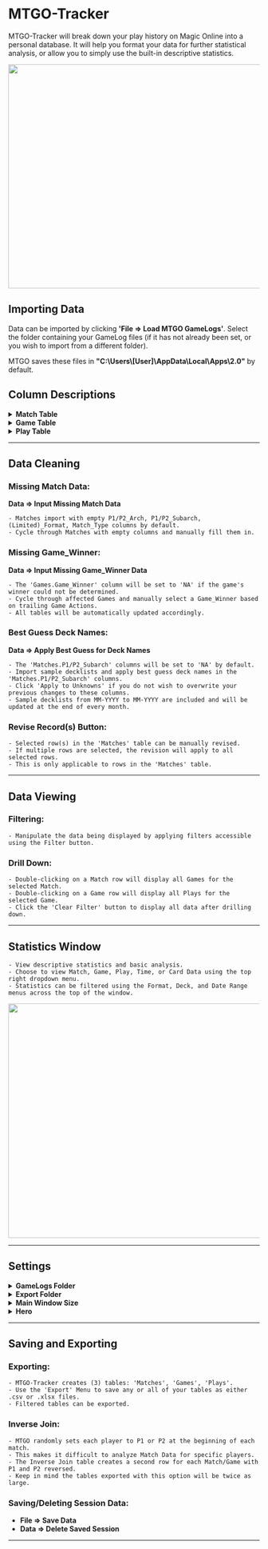 # MTGO-Tracker
MTGO-Tracker will break down your play history on Magic Online into a personal database. It will help you format your data for further statistical analysis, or allow you to simply use the built-in descriptive statistics.

<p align="center">
<img src="https://github.com/cderickson/MTGO-Tracker/blob/main/readme_image.jpg?raw=true" width="808" height="448">
</p>

## Importing Data
Data can be imported by clicking <b>'File => Load MTGO GameLogs'</b>. Select the folder containing your GameLog files (if it has not already been set, or you wish to import from a different folder).

MTGO saves these files in <b>"C:\Users\\[User]\AppData\Local\Apps\2.0"</b> by default.
## Column Descriptions
<details>
<summary><b>Match Table</b></summary>
<p></p>
<p>

| Table | Column_Name | Description |
| ------------- | ------------- | ------------- |
| Matches | Match_ID | Unique Match ID |
| | P1 | Player 1 Username |
| | P1_Arch | Player 1 Deck Archetype (eg. Aggro/Control/etc.) |
| | P1_Subarch | Player 1 Deckname |
| | P2 | Player 2 Username |
| | P2_Arch | Player 2 Deck Archetype (eg. Aggro/Control/etc.) |
| | P2_Subarch | Player 2 Deckname |
| | P1_Roll | Integer: Player 1 Die Roll |
| | P2_Roll | Integer: Player 2 Die Roll |
| | Roll_Winner | Die Roll Winner |
| | P1_Wins | Integer: Player 1 Game Wins |
| | P2_Wins | Integer: Player 2 Game Wins |
| | Match_Winner | Match Winner |
| | Format | Match Format Played |
| | Limited_Format | Limited Format Played ('NA' if Constructed Match) |
| | Match_Type | MTGO Match Type (eg. League/Challenge) |
| | Date | Date/Time at Start of Match: YYYY-MM-DD-HH-MM |
</p>
</details>
<details>
<summary><b>Game Table</b></summary>
<p></p>
<p>

| Table | Column_Name | Description |
| ------------- | ------------- | ------------- |
| Games | Match_ID | Unique Match ID |
| | P1 | Player 1 Username |
| | P2 | Player 2 Username |
| | Game_Num | Integer: 1, 2, 3 |
| | PD_Selector | Player with Choice of Play/Draw |
| | PD_Choice | Play/Draw Selection |
| | On_Play | On-The-Play Player |
| | On_Draw | On-The-Draw Player |
| | P1_Mulls | Integer: Mulligans by Player 1 |
| | P2_Mulls | Integer: Mulligans by Player 2 |
| | Turns | Integer: Total Turns in Game |
| | Game_Winner | Game Winner |
</p>
</details>
<details>
<summary><b>Play Table</b></summary>
<p></p>
<p>

| Table | Column_Name | Description |
| ------------- | ------------- | ------------- |
| Plays | Match_ID | Unique Match ID |
| | Game_Num | Integer: 1, 2, 3 |
| | Play_Num | Integer: Play Number |
| | Turn_Num | Integer: Turn Number |
| | Casting_Player | Player Committing Game Action |
| | Action | Game Action: 'Land Drop', 'Casts', 'Triggers', 'Activated Ability', 'Draws', 'Attacks' |
| | Primary_Card | Card Being Cast/Played/Triggered/etc. |
| | Target1 | Target Card #1 of Primary Card ('NA' if No Targeted Cards)|
| | Target2 | Target Card #2 of Primary Card ('NA' if <2 Targeted Cards) |
| | Target3 | Target Card #3 of Primary Card ('NA' if <3 Targeted Cards) |
| | Opp_Target | Bool (1 or 0): '1' if Current Play is Targetting Opponent |
| | Self_Target | Bool (1 or 0): '1' if Current Play is Self-Targetting |
| | Cards_Drawn | Integer: Total Cards Drawn (Current Play Only) |
| | Attackers | Integer: Total Attackers (Current Play Only) |
| | Active_Player | Active Player |
| | Nonactive_Player | Nonactive Player |
</p>
</details>

- - - -
## Data Cleaning
### Missing Match Data:
**Data => Input Missing Match Data**
	
	- Matches import with empty P1/P2_Arch, P1/P2_Subarch, (Limited)_Format, Match_Type columns by default.
	- Cycle through Matches with empty columns and manually fill them in.	
### Missing Game_Winner:
**Data => Input Missing Game_Winner Data**

	- The 'Games.Game_Winner' column will be set to 'NA' if the game's winner could not be determined.
	- Cycle through affected Games and manually select a Game_Winner based on trailing Game Actions. 
	- All tables will be automatically updated accordingly.
### Best Guess Deck Names:
**Data => Apply Best Guess for Deck Names**
	
	- The 'Matches.P1/P2_Subarch' columns will be set to 'NA' by default.
	- Import sample decklists and apply best guess deck names in the 'Matches.P1/P2_Subarch' columns.
	- Click 'Apply to Unknowns' if you do not wish to overwrite your previous changes to these columns.
	- Sample decklists from MM-YYYY to MM-YYYY are included and will be updated at the end of every month.
### Revise Record(s) Button:
	- Selected row(s) in the 'Matches' table can be manually revised.
	- If multiple rows are selected, the revision will apply to all selected rows.
	- This is only applicable to rows in the 'Matches' table.	
- - - -
## Data Viewing
### Filtering: 
	- Manipulate the data being displayed by applying filters accessible using the Filter button.
### Drill Down:
	- Double-clicking on a Match row will display all Games for the selected Match. 
	- Double-clicking on a Game row will display all Plays for the selected Game.
	- Click the 'Clear Filter' button to display all data after drilling down.
- - - -
## Statistics Window
	- View descriptive statistics and basic analysis. 
	- Choose to view Match, Game, Play, Time, or Card Data using the top right dropdown menu.
	- Statistics can be filtered using the Format, Deck, and Date Range menus across the top of the window.
<p align="center">
<img src="https://github.com/cderickson/MTGO-Tracker/blob/main/readme_image2.jpg?raw=true" width="808" height="469">
</p>

- - - -
## Settings
<details>
	<summary><b>GameLogs Folder</b></summary>
	<p></p>
	<p><b>Data => Set Import Folders</b></p>
	
	- The folder containing your MTGO GameLog files.
	- MTGO saves these files in "C:\Users\[User]\AppData\Local\Apps\2.0" by default.
</details>
<details>
	<summary><b>Export Folder</b></summary>
	<p></p>
	<p><b>Export => Set Default Export Folder</b></p>
	
	- The folder where exported .csv and .xlsx files will be saved.
</details>
<details>
	<summary><b>Main Window Size</b></summary>
	<p></p>
	<p><b>File => Set Default Window Size</b></p>
	
	- Small: 1000x500
	- Large: 1750x750
</details>
<details>
	<summary><b>Hero</b></summary>
	<p></p>
	<p><b>Data => Set Default Hero</b></p>
	
	- Setting a default 'Hero' moves the Hero's username into the P1 column by default. 
	- Data in the 'Statistics' window will be shown from the Hero's perspective.
</details>

- - - -
## Saving and Exporting
### Exporting:

	- MTGO-Tracker creates (3) tables: 'Matches', 'Games', 'Plays'. 
	- Use the 'Export' Menu to save any or all of your tables as either .csv or .xlsx files.
	- Filtered tables can be exported.
### Inverse Join:

	- MTGO randomly sets each player to P1 or P2 at the beginning of each match. 
	- This makes it difficult to analyze Match Data for specific players.
	- The Inverse Join table creates a second row for each Match/Game with P1 and P2 reversed. 
	- Keep in mind the tables exported with this option will be twice as large.
### Saving/Deleting Session Data:
- **File => Save Data**
- **Data => Delete Saved Session**
- - - -
